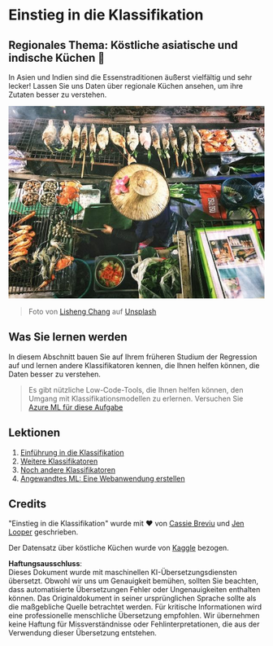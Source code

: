 # Einstieg in die Klassifikation

## Regionales Thema: Köstliche asiatische und indische Küchen 🍜

In Asien und Indien sind die Essenstraditionen äußerst vielfältig und sehr lecker! Lassen Sie uns Daten über regionale Küchen ansehen, um ihre Zutaten besser zu verstehen.

![Thai-Food-Verkäufer](../../../translated_images/thai-food.c47a7a7f9f05c21892a1f9dc7bf30669e6d18dfda420c5c7ebb4153f6a304edd.de.jpg)
> Foto von <a href="https://unsplash.com/@changlisheng?utm_source=unsplash&utm_medium=referral&utm_content=creditCopyText">Lisheng Chang</a> auf <a href="https://unsplash.com/s/photos/asian-food?utm_source=unsplash&utm_medium=referral&utm_content=creditCopyText">Unsplash</a>

## Was Sie lernen werden

In diesem Abschnitt bauen Sie auf Ihrem früheren Studium der Regression auf und lernen andere Klassifikatoren kennen, die Ihnen helfen können, die Daten besser zu verstehen.

> Es gibt nützliche Low-Code-Tools, die Ihnen helfen können, den Umgang mit Klassifikationsmodellen zu erlernen. Versuchen Sie [Azure ML für diese Aufgabe](https://docs.microsoft.com/learn/modules/create-classification-model-azure-machine-learning-designer/?WT.mc_id=academic-77952-leestott)

## Lektionen

1. [Einführung in die Klassifikation](1-Introduction/README.md)
2. [Weitere Klassifikatoren](2-Classifiers-1/README.md)
3. [Noch andere Klassifikatoren](3-Classifiers-2/README.md)
4. [Angewandtes ML: Eine Webanwendung erstellen](4-Applied/README.md)

## Credits

"Einstieg in die Klassifikation" wurde mit ♥️ von [Cassie Breviu](https://www.twitter.com/cassiebreviu) und [Jen Looper](https://www.twitter.com/jenlooper) geschrieben.

Der Datensatz über köstliche Küchen wurde von [Kaggle](https://www.kaggle.com/hoandan/asian-and-indian-cuisines) bezogen.

**Haftungsausschluss**:  
Dieses Dokument wurde mit maschinellen KI-Übersetzungsdiensten übersetzt. Obwohl wir uns um Genauigkeit bemühen, sollten Sie beachten, dass automatisierte Übersetzungen Fehler oder Ungenauigkeiten enthalten können. Das Originaldokument in seiner ursprünglichen Sprache sollte als die maßgebliche Quelle betrachtet werden. Für kritische Informationen wird eine professionelle menschliche Übersetzung empfohlen. Wir übernehmen keine Haftung für Missverständnisse oder Fehlinterpretationen, die aus der Verwendung dieser Übersetzung entstehen.
